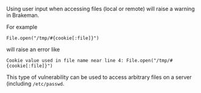 Using user input when accessing files (local or remote) will raise a warning in Brakeman.

For example

    File.open("/tmp/#{cookie[:file]}")

will raise an error like

    Cookie value used in file name near line 4: File.open("/tmp/#{cookie[:file]}")

This type of vulnerability can be used to access arbitrary files on a server (including `/etc/passwd`.
